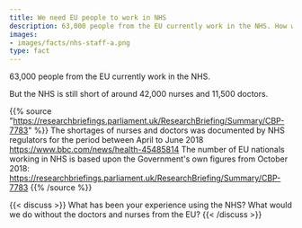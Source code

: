 ```yaml
---
title: We need EU people to work in NHS
description: 63,000 people from the EU currently work in the NHS. How will Brexit affect you?
images:
- images/facts/nhs-staff-a.png
type: fact
---
```


63,000 people from the EU currently work in the NHS.

But the NHS is still short of around 42,000 nurses and 11,500 doctors.

{{% source "https://researchbriefings.parliament.uk/ResearchBriefing/Summary/CBP-7783" %}}
The shortages of nurses and doctors was documented by NHS regulators for the period between April to June 2018
https://www.bbc.com/news/health-45485814
The number of EU nationals working in NHS is based upon the Government's own figures from October 2018:
https://researchbriefings.parliament.uk/ResearchBriefing/Summary/CBP-7783
{{% /source %}}

{{< discuss >}}
What has been your experience using the NHS? What would we do without the doctors and nurses from the EU?
{{< /discuss >}}
